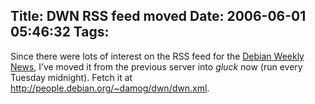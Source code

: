 Title: DWN RSS feed moved
Date: 2006-06-01 05:46:32
Tags: 
---
Since there were lots of interest on the RSS feed for the <a target="_blank" href="http://www.debian.org/News/weekly">Debian Weekly News</a>, I&#8217;ve moved it from the previous server into <em>gluck</em> now (run every Tuesday midnight). Fetch it at <a target="_blank" href="http://people.debian.org/~damog/dwn/dwn.xml"><a href="http://people.debian.org/~damog/dwn/dwn.xml">http://people.debian.org/~damog/dwn/dwn.xml</a></a>.
